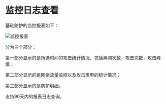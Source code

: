 # 监控日志查看

 基础防护的监控报表如下：

![监控报表](https://github.com/jdcloudcom/cn/blob/Anti-DDoS/image/Basic%20Anti-DDos/report.png)

分为三个部分：

第一部分显示的是所选时间的攻击统计情况，包括黑洞次数，攻击次数，攻击峰值；

第二部分显示的是网络流量监控以及攻击类型的统计情况；

第三部分显示的是防护明细。

支持90天内的报表日志查询。
